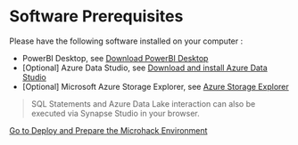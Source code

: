 # Software Prerequisites

Please have the following software installed on your computer :
* PowerBI Desktop, see [Download PowerBI Desktop](https://powerbi.microsoft.com/en-us/desktop/)
* [Optional] Azure Data Studio, see [Download and install Azure Data Studio](https://docs.microsoft.com/en-us/sql/azure-data-studio/download-azure-data-studio)
* [Optional] Microsoft Azure Storage Explorer, see [Azure Storage Explorer](https://azure.microsoft.com/en-us/features/storage-explorer/)

> SQL Statements and Azure Data Lake interaction can also be executed via Synapse Studio in your browser.

[Go to Deploy and Prepare the Microhack Environment](DeployEnvironment.md)